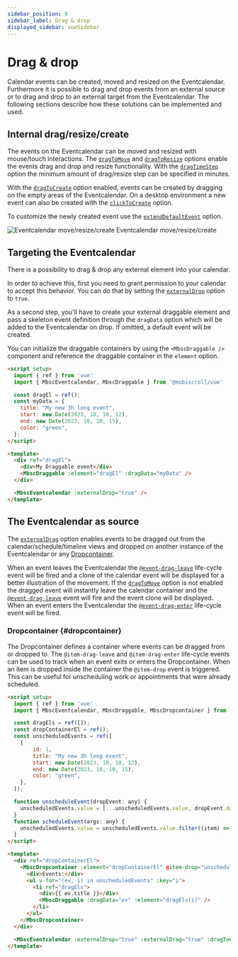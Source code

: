 ```yaml
---
sidebar_position: 9
sidebar_label: Drag & drop
displayed_sidebar: vueSidebar
---
```


# Drag & drop

Calendar events can be created, moved and resized on the Eventcalendar. Furthermore it is possible to drag and drop events from an external source or to drag and drop to an external target from the Eventcalendar. The following sections describe how these solutions can be implemented and used.

## Internal drag/resize/create

The events on the Eventcalendar can be moved and resized with mouse/touch interactions. The [`dragToMove`](./api#opt-dragToMove) and [`dragToResize`](./api#opt-dragToResize) options enable the events drag and drop and resize functionality. With the [`dragTimeStep`](./api#opt-dragTimeStep) option the minimum amount of drag/resize step can be specified in minutes.

With the [`dragToCreate`](./api#opt-dragToCreate) option enabled, events can be created by dragging on the empty areas of the Eventcalendar. On a desktop environment a new event can also be created with the [`clickToCreate`](./api#opt-clickToCreate) option.

To customize the newly created event use the [`extendDefaultEvent`](./api#opt-extendDefaultEvent) option.

<div className="pdg-img">
    <img src="https://docs.mobiscroll.com/Content/img/docs/drag-resize-create.gif" alt="Eventcalendar move/resize/create" />
    <label className="img-label">Eventcalendar move/resize/create</label>
</div>

## Targeting the Eventcalendar

There is a possibility to drag & drop any external element into your calendar.

In order to achieve this, first you need to grant permission to your calendar to accept this behavior. You can do that by setting the [`externalDrop`](./api#opt-externalDrop) option to `true`.

As a second step, you'll have to create your external draggable element and pass a skeleton event definition through the `dragData` option which will be added to the Eventcalendar on drop. If omitted, a default event will be created.

You can initialize the draggable containers by using the `<MbscDraggable />` component and reference the draggable container in the `element` option.

```html
<script setup>
  import { ref } from 'vue'
  import { MbscEventcalendar, MbscDraggable } from '@mobiscroll/vue'

  const dragEl = ref();
  const myData = {
    title: "My new 3h long event",
    start: new Date(2023, 10, 10, 12),
    end: new Date(2023, 10, 10, 15),
    color: "green",
  };
</script>

<template>
  <div ref="dragEl">
    <div>My Draggable event</div>
    <MbscDraggable :element="dragEl" :dragData="myData" />
  </div>

  <MbscEventcalendar :externalDrop="true" />
</template>
```

## The Eventcalendar as source

The [`externalDrag`](./api#opt-externalDrag) option enables events to be dragged out from the calendar/schedule/timeline views and dropped on another instance of the Eventcalendar or any [Dropcontainer](#dropcontainer).

When an event leaves the Eventcalendar the [`@event-drag-leave`](./api#event-onEventDragLeave) life-cycle event will be fired and a clone of the calendar event will be displayed for a better illustration of the movement. If the [`dragToMove`](./api#opt-dragToMove) option is not enabled the dragged event will instantly leave the calendar container and the [`@event-drag-leave`](./api#event-onEventDragLeave) event will fire and the event clone will be displayed. When an event enters the Eventcalendar the [`@event-drag-enter`](./api#event-onEventDragEnter) life-cycle event will be fired.

### Dropcontainer {#dropcontainer}

The Dropcontainer defines a container where events can be dragged from or dropped to. The `@item-drag-leave` and `@item-drag-enter` life-cycle events can be used to track when an event exits or enters the Dropcontainer. When an item is dropped inside the container the `@item-drop` event is triggered. This can be useful for unscheduling work or appointments that were already scheduled.

```html
<script setup>
  import { ref } from 'vue'
  import { MbscEventcalendar, MbscDraggable, MbscDropcontainer } from '@mobiscroll/vue'

  const dragEls = ref([]);
  const dropContainerEl = ref();
  const unscheduledEvents = ref([
    {
        id: 1,
        title: "My new 3h long event",
        start: new Date(2023, 10, 10, 12),
        end: new Date(2023, 10, 10, 15),
        color: "green",
    },
  ]);

  function unscheduleEvent(dropEvent: any) {
    unscheduledEvents.value = [...unscheduledEvents.value, dropEvent.data];
  }
  function scheduleEvent(args: any) {
    unscheduledEvents.value = unscheduledEvents.value.filter((item) => item.id !== args.event.id);
  }
</script>

<template>
  <div ref="dropContainerEl">
    <MbscDropcontainer :element="dropContainerEl" @item-drop="unscheduleEvent">
      <div>Events:</div>
      <ul v-for="(ev, i) in unscheduledEvents" :key="i">
        <li ref="dragEls">
          <div>{{ ev.title }}</div>
          <MbscDraggable :dragData="ev" :element="dragEls[i]" />
        </li>
      </ul>
    </MbscDropcontainer>
  </div>

  <MbscEventcalendar :externalDrop="true" :externalDrag="true" :dragToCreate="true" :dragToMove="true" @event-create="scheduleEvent" />
</template>
```
